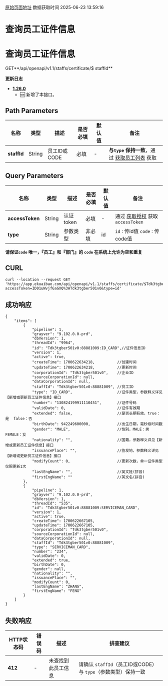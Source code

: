 [原始页面地址](https://docs.ekuaibao.com/docs/open-api/contacts/get-certificate-byStaffId)
数据获取时间 2025-06-23 13:59:16

# 查询员工证件信息

# 查询员工证件信息  
  
GET**/api/openapi/v1.1/staffs/certificate/$ staffId**

**更新日志**

  * [**1.26.0**](/updateLog/update-log#1260)
    * 🆕 新增了本接口。



## Path Parameters​

名称| 类型| 描述| 是否必填| 默认值| 备注  
---|---|---|---|---|---  
**staffId**|  String| 员工ID或CODE| 必填| -| **与`type` 保持一致**，通过 [获取员工列表](/docs/open-api/corporation/get-all-staffs) 获取  
  
## Query Parameters​

名称| 类型| 描述| 是否必填| 默认值| 备注  
---|---|---|---|---|---  
**accessToken**|  String| 认证token| 必填| -| 通过 [获取授权](/docs/open-api/getting-started/auth) 获取 `accessToken`  
**type**|  String| 参数类型| 非必填| id| `id` : 传id值 `code` : 传code值  
**请保证`code` 唯一，『员工』和『部门』的 `code` 在系统上允许为空和重复**  
  
## CURL​
    
    
    curl --location --request GET 'https://app.ekuaibao.com/api/openapi/v1.1/staffs/certificate/$Tdk3tgber501v0:88881009?accessToken=ID01uWvjfGaGXQ%3ATdk3tgber501v0&type=id'  
    

## 成功响应​
    
    
    {  
        "items": [  
            {  
                "pipeline": 1,  
                "grayver": "9.102.0.0-prd",  
                "dbVersion": 1,  
                "threadId": "9964",  
                "id": "Tdk3tgber501v0:88881009:ID_CARD",//证件信息ID  
                "version": 1,  
                "active": true,  
                "createTime": 1700622634218,          //创建时间  
                "updateTime": 1700622634218,          //更新时间  
                "corporationId": "Tdk3tgber501v0",    //企业ID  
                "sourceCorporationId": null,  
                "dataCorporationId": null,  
                "staffId": "Tdk3tgber501v0:88881009", //员工ID  
                "type": "ID_CARD",                    //证件类型，参数释义详见【新增或更新员工证件信息】接口  
                "number": "130824199911110451",       //证件号码  
                "validDate": 0,                       //证件有效期  
                "extended": false,                    //是否长期有效，true：是  false：否  
                "birthDate": 942249600000,            //出生日期，毫秒级时间戳  
                "gender": "MALE",                     //性别，MALE：男  FEMALE：女  
                "nationality": "",                    //国籍，参数释义详见【新增或更新员工证件信息】接口  
                "issuancePlace": "",                  //签发地，参数释义详见【新增或更新员工证件信息】接口  
                "modifyCount": 0,                     //更新次数，单一证件类型仅限更新1次  
                "lastEngName": "",                    //英文姓(拼音)  
                "firstEngName": ""                    //英文名(拼音)  
            },  
            {  
                "pipeline": 1,  
                "grayver": "9.102.0.0-prd",  
                "dbVersion": 1,  
                "threadId": "535",  
                "id": "Tdk3tgber501v0:88881009:SERVICEMAN_CARD",  
                "version": 1,  
                "active": true,  
                "createTime": 1700622667105,  
                "updateTime": 1700622667105,  
                "corporationId": "Tdk3tgber501v0",  
                "sourceCorporationId": null,  
                "dataCorporationId": null,  
                "staffId": "Tdk3tgber501v0:88881009",  
                "type": "SERVICEMAN_CARD",  
                "number": "234",  
                "validDate": 0,  
                "extended": true,  
                "birthDate": 0,  
                "gender": null,  
                "nationality": "",  
                "issuancePlace": "",  
                "modifyCount": 0,  
                "lastEngName": "ZHANG",  
                "firstEngName": "FENG"  
            }  
        ]  
    }  
    

## 失败响应​

HTTP状态码| 错误码| 描述| 排查建议  
---|---|---|---  
**412**|  -| 未查找到此员工信息| 请确认 `staffId`（员工ID或CODE）与 `type`（参数类型）保持一致
